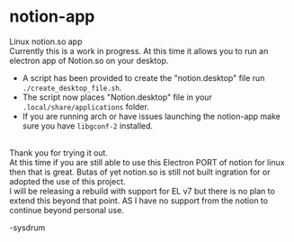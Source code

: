 # notion-app
Linux notion.so app <br>
Currently this is a work in progress. At this time it allows you to run an electron app of Notion.so on your desktop.
* A script has been provided to create the "notion.desktop" file run `./create_desktop_file.sh`.
* The script now places "Notion.desktop" file in your `.local/share/applications` folder.
* If you are running arch or have issues launching the notion-app make sure you have `libgconf-2` installed.
<br>
Thank you for trying it out.
<br>
At this time if you are still able to use this Electron PORT of notion for linux then that is great. Butas of yet notion.so is still not built ingration for or adopted the use of this project.
<br>
I will be releasing a rebuild with support for EL v7 but there is no plan to extend this beyond that point. AS I have no support from the notion to continue beyond personal use.


-sysdrum 
